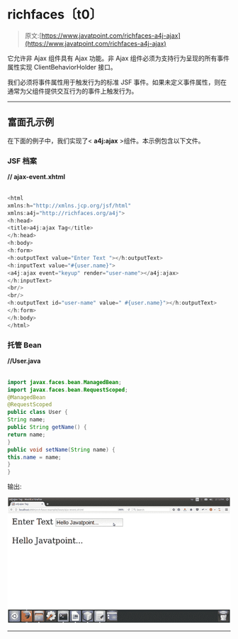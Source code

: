 # richfaces〔t0〕

> 原文:[https://www.javatpoint.com/richfaces-a4j-ajax](https://www.javatpoint.com/richfaces-a4j-ajax)

它允许非 Ajax 组件具有 Ajax 功能。非 Ajax 组件必须为支持行为呈现的所有事件属性实现 ClientBehaviorHolder 接口。

我们必须将事件属性用于触发行为的标准 JSF 事件。如果未定义事件属性，则在通常为父组件提供交互行为的事件上触发行为。

* * *

## 富面孔<ajax>示例</ajax>

在下面的例子中，我们实现了< **a4j:ajax** >组件。本示例包含以下文件。

### JSF 档案

**// ajax-event.xhtml**

```java

<html 
xmlns:h="http://xmlns.jcp.org/jsf/html"
xmlns:a4j="http://richfaces.org/a4j">
<h:head>
<title>a4j:ajax Tag</title>
</h:head>
<h:body>
<h:form>
<h:outputText value="Enter Text "></h:outputText>
<h:inputText value="#{user.name}">
<a4j:ajax event="keyup" render="user-name"></a4j:ajax>
</h:inputText>
<br/>
<br/>
<h:outputText id="user-name" value=" #{user.name}"></h:outputText>
</h:form>
</h:body>
</html>

```

### 托管 Bean

**//User.java**

```java

import javax.faces.bean.ManagedBean;
import javax.faces.bean.RequestScoped;
@ManagedBean
@RequestScoped
public class User {
String name;
public String getName() {
return name;
}
public void setName(String name) {
this.name = name;
}
}

```

输出:

![RichFaces A4j ajax 1](img/ad79893eb7eea21075a6cde43ef93c59.png)

* * *